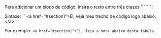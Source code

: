 Para adicionar um bloco de código, insira o texto entre três crazes " ``` ":

Sintaxe: \`\`\`\<a href="#section1"\>Ei, veja meu trecho de código logo abaixo.\<\/a\>\`\`\`

Por exemplo: ```<a href="#section1">Ei, leia a nota abaixo desta tabela.```

